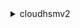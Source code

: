 <details><summary>cloudhsmv2</summary><blockquote>

- **<details><summary>copy-backup-to-region</summary><blockquote>**

  * --destination-region
  * --backup-id
  * --tag-list
  * --cli-input-json
  * --cli-input-yaml
  * --generate-cli-skeleton


- **<details><summary>create-cluster</summary><blockquote>**

  * --backup-retention-policy
  * --hsm-type
  * --source-backup-id
  * --subnet-ids
  * --tag-list
  * --cli-input-json
  * --cli-input-yaml
  * --generate-cli-skeleton


- **<details><summary>create-hsm</summary><blockquote>**

  * --cluster-id
  * --availability-zone
  * --ip-address
  * --cli-input-json
  * --cli-input-yaml
  * --generate-cli-skeleton


- **<details><summary>delete-backup</summary><blockquote>**

  * --backup-id
  * --cli-input-json
  * --cli-input-yaml
  * --generate-cli-skeleton


- **<details><summary>delete-cluster</summary><blockquote>**

  * --cluster-id
  * --cli-input-json
  * --cli-input-yaml
  * --generate-cli-skeleton


- **<details><summary>delete-hsm</summary><blockquote>**

  * --cluster-id
  * --hsm-id
  * --eni-id
  * --eni-ip
  * --cli-input-json
  * --cli-input-yaml
  * --generate-cli-skeleton


- **<details><summary>describe-backups</summary><blockquote>**

  * --filters
  * --sort-ascending
  * --no-sort-ascending
  * --cli-input-json
  * --cli-input-yaml
  * --starting-token
  * --page-size
  * --max-items
  * --generate-cli-skeleton


- **<details><summary>describe-clusters</summary><blockquote>**

  * --filters
  * --cli-input-json
  * --cli-input-yaml
  * --starting-token
  * --page-size
  * --max-items
  * --generate-cli-skeleton


- **<details><summary>help</summary><blockquote>**

  * 


- **<details><summary>initialize-cluster</summary><blockquote>**

  * --cluster-id
  * --signed-cert
  * --trust-anchor
  * --cli-input-json
  * --cli-input-yaml
  * --generate-cli-skeleton


- **<details><summary>list-tags</summary><blockquote>**

  * --resource-id
  * --cli-input-json
  * --cli-input-yaml
  * --starting-token
  * --page-size
  * --max-items
  * --generate-cli-skeleton


- **<details><summary>modify-backup-attributes</summary><blockquote>**

  * --backup-id
  * --never-expires
  * --no-never-expires
  * --cli-input-json
  * --cli-input-yaml
  * --generate-cli-skeleton


- **<details><summary>modify-cluster</summary><blockquote>**

  * --backup-retention-policy
  * --cluster-id
  * --cli-input-json
  * --cli-input-yaml
  * --generate-cli-skeleton


- **<details><summary>restore-backup</summary><blockquote>**

  * --backup-id
  * --cli-input-json
  * --cli-input-yaml
  * --generate-cli-skeleton


- **<details><summary>tag-resource</summary><blockquote>**

  * --resource-id
  * --tag-list
  * --cli-input-json
  * --cli-input-yaml
  * --generate-cli-skeleton


- **<details><summary>untag-resource</summary><blockquote>**

  * --resource-id
  * --tag-key-list
  * --cli-input-json
  * --cli-input-yaml
  * --generate-cli-skeleton


</blockquote></details>
</blockquote></details>
</blockquote></details>
</blockquote></details>
</blockquote></details>
</blockquote></details>
</blockquote></details>
</blockquote></details>
</blockquote></details>
</blockquote></details>
</blockquote></details>
</blockquote></details>
</blockquote></details>
</blockquote></details>
</blockquote></details>
</blockquote></details>
</blockquote></details>
